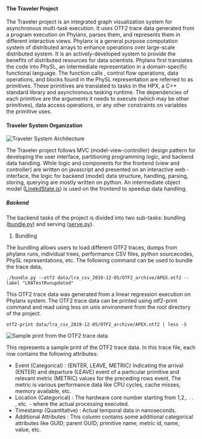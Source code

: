 #### The Traveler Project
The Traveler project is an integrated graph visualization system for asynchronous multi-task execution. It uses OTF2 trace data generated from a program
 execution on Phylanx, parses them, and represents them in different interactive views. Phylanx is a general purpose computation system of distributed arrays
  to enhance operations over large-scale distributed system. It is an actively-developed system to provide the benefits of distributed resources for data
   scientists. Phylanx first translates the code into PhySL, an intermediate representation in a domain-specific functional language. The function calls
   , control flow operations, data operations, and blocks found in the PhySL representation are referred to as primitives. These primitives are translated to
    tasks in the HPX, a C++ standard library and asynchronous tasking runtime. The dependencies of each primitive are the arguments it needs to execute
     (which may be other primitives), data access operations, or any other constraints on variables the primitive uses.
     
#### Traveler System Organization
![Traveler System Architecture](https://github.com/sayefsakin/695C-spring-20-notes/misc_figures/traveler-architecture.png "Traveler System Architecture")

The Traveler project follows MVC (model-view-controller) design pattern for developing the user interface, partitioning programming logic, and
 backend data handling. While logic and components for the frontend (view and controller) are written on javascript and presented on an interactive web
 -interface, the logic for backend (model) data structure, handling, parsing, storing, querying are mostly written on python. An intermediate object model
  ([LinekdState.js](https://github.com/hdc-arizona/traveler-integrated/blob/c80304293e60d380989ae1b4ba9c63416f64875f/static/models/LinkedState.js#L4)) is
   used on the frontend to speedup data handling.
   
##### Backend
The backend tasks of the project is divided into two sub-tasks: bundling ([bundle.py](https://github.com/hdc-arizona/traveler-integrated/blob/master/bundle.py)) and serving ([serve.py](https://github.com/hdc-arizona/traveler-integrated/blob/master/serve.py)).

1. Bundling

The bundling allows users to load different OTF2 traces, dumps from phylanx runs, individual trees, performance CSV files, python sourcecodes, PhySL
 representations, etc. The following command can be used to bundle the trace data,
 
 ```shell script
./bundle.py --otf2 data/lra_csv_2019-12-05/OTF2_archive/APEX.otf2 --label "LRATestRunupdated"
```

This OTF2 trace data was generated from a linear regression execution on Phylanx system. The OTF2 trace data can be printed using otf2-print command and read
 using less on unix environment from the root directory of the project.
 
 ```shell script
otf2-print data/lra_csv_2019-12-05/OTF2_archive/APEX.otf2 | less -S
```

![Sample print from the OTF2 trace data](https://github.com/sayefsakin/695C-spring-20-notes/misc_figures/sample-otf2-print.PNG "Sample print of the OTF2 trace data")

This represents a sample print of the OTF2 trace data. In this trace file, each row contains the following attributes:
- Event (Categorical) : {ENTER, LEAVE, METRIC} Indicating the arrival (ENTER) and departure (LEAVE) event of a particular primitive and relevant metric
 (METRIC) values for the preceding rows event. The metric is various performance data like CPU cycles, cache misses, memory available, etc.
- Location (Categorical) : The hardware core number starting from 1,2,. . . , etc. - where the actual processing executed.
- Timestamp (Quantitative) : Actual temporal data in nanoseconds.
- Additional Attributes : This column contains some additional categorical attributes like GUID; parent GUID; primitive name; metric id, name, value, etc.